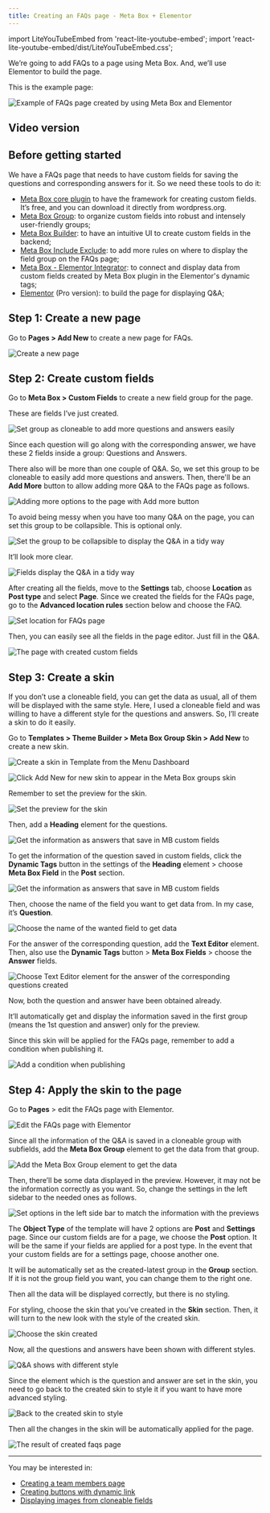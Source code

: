 ```yaml
---
title: Creating an FAQs page - Meta Box + Elementor
--- 
```


import LiteYouTubeEmbed from 'react-lite-youtube-embed';
import 'react-lite-youtube-embed/dist/LiteYouTubeEmbed.css';

We’re going to add FAQs to a page using Meta Box. And, we’ll use Elementor to build the page.

This is the example page:

![Example of FAQs page created by using Meta Box and Elementor](https://i.imgur.com/sjpQ1l7.png)

## Video version

<LiteYouTubeEmbed id='nGTT2Vl_t1U' />

## Before getting started

We have a FAQs page that needs to have custom fields for saving the questions and corresponding answers for it. So we need these tools to do it:

* [Meta Box core plugin](https://wordpress.org/plugins/meta-box/) to have the framework for creating custom fields. It’s free, and you can download it directly from wordpress.org.
* [Meta Box Group](https://metabox.io/plugins/meta-box-group/): to organize custom fields into robust and intensely user-friendly groups;
* [Meta Box Builder](https://metabox.io/plugins/meta-box-builder/): to have an intuitive UI to create custom fields in the backend;
* [Meta Box Include Exclude](https://metabox.io/plugins/meta-box-include-exclude/): to add more rules on where to display the field group on the FAQs page;
* [Meta Box - Elementor Integrator](https://metabox.io/plugins/mb-elementor-integrator/): to connect and display data from custom fields created by Meta Box plugin in the Elementor's dynamic tags;
* [Elementor](https://elementor.com/) (Pro version): to build the page for displaying Q&A;

## Step 1: Create a new page

Go to **Pages > Add New** to create a new page for FAQs.

![Create a new page](https://i.imgur.com/1StiUwk.png)

## Step 2: Create custom fields

Go to **Meta Box > Custom Fields** to create a new field group for the page.

These are fields I’ve just created.

![Set group as cloneable to add more questions and answers easily](https://i.imgur.com/2B95tfC.png)

Since each question will go along with the corresponding answer, we have these 2 fields inside a group: Questions and Answers.

There also will be more than one couple of Q&A. So, we set this group to be cloneable to easily add more questions and answers. Then, there'll be an **Add More** button to allow adding more Q&A to the FAQs page as follows.

![Adding more options to the page with Add more button](https://i.imgur.com/zn6ljsx.png)

To avoid being messy when you have too many Q&A on the page, you can set this group to be collapsible. This is optional only.

![Set the group to be collapsible to display the Q&A in a tidy way](https://i.imgur.com/2W0m7B3.png)

It’ll look more clear.

![Fields display the Q&A in a tidy way](https://i.imgur.com/UHecgu8.png)

After creating all the fields, move to the **Settings** tab, choose **Location** as **Post type** and select **Page**. Since we created the fields for the FAQs page, go to the **Advanced location rules** section below and choose the FAQ.

![Set location for FAQs page ](https://i.imgur.com/emaEfTi.png)

Then, you can easily see all the fields in the page editor. Just fill in the Q&A.

![The page with created custom fields ](https://i.imgur.com/DqQ2lHz.png)

## Step 3: Create a skin

If you don’t use a cloneable field, you can get the data as usual, all of them will be displayed with the same style. Here, I used a cloneable field and was willing to have a different style for the questions and answers. So, I’ll create a skin to do it easily.

Go to **Templates > Theme Builder > Meta Box Group Skin > Add New** to create a new skin.

![Create a skin in Template from the Menu Dashboard](https://i.imgur.com/UGJOh3h.png)

![Click Add New for new skin to appear in the Meta Box groups skin](https://i.imgur.com/bFZjnQZ.png)

Remember to set the preview for the skin.

![Set the preview for the skin](https://i.imgur.com/MisYHIc.png)

Then, add a **Heading** element for the questions.

![Get the information as answers that save in MB custom fields](https://i.imgur.com/v6KL4iO.png)

To get the information of the question saved in custom fields, click the **Dynamic Tags** button in the settings of the **Heading** element > choose **Meta Box Field** in the **Post** section.

![Get the information as answers that save in MB custom fields](https://i.imgur.com/t0i8CjF.png)

Then, choose the name of the field you want to get data from. In my case, it’s **Question**.

![Choose the name of the wanted field to get data ](https://i.imgur.com/0QQbvwK.png)

For the answer of the corresponding question, add the **Text Editor** element. Then, also use the **Dynamic Tags** button > **Meta Box Fields** > choose the **Answer** fields.

![Choose Text Editor element for the answer of the corresponding questions created ](https://i.imgur.com/nbwMXmw.png)

Now, both the question and answer have been obtained already.

It’ll automatically get and display the information saved in the first group (means the 1st question and answer) only for the preview.

Since this skin will be applied for the FAQs page, remember to add a condition when publishing it.

![Add a condition when publishing ](https://i.imgur.com/M1jOCwQ.png)

## Step 4: Apply the skin to the page

Go to **Pages** > edit the FAQs page with Elementor.

![Edit the FAQs page with Elementor](https://i.imgur.com/w57xWhG.png)

Since all the information of the Q&A is saved in a cloneable group with subfields, add the **Meta Box Group** element to get the data from that group.

![Add the Meta Box Group element to get the data](https://i.imgur.com/6BXDc6m.png)

Then, there’ll be some data displayed in the preview. However, it may not be the information correctly as you want. So, change the settings in the left sidebar to the needed ones as follows.

![Set options in the left side bar to match the information with the previews](https://i.imgur.com/XsfnVfl.png)

The **Object Type** of the template will have 2 options are **Post** and **Settings** page. Since our custom fields are for a page, we choose the **Post** option. It will be the same if your fields are applied for a post type. In the event that your custom fields are for a settings page, choose another one.

It will be automatically set as the created-latest group in the **Group** section. If it is not the group field you want, you can change them to the right one.

Then all the data will be displayed correctly, but there is no styling.

For styling, choose the skin that you’ve created in the **Skin** section. Then, it will turn to the new look with the style of the created skin.

![Choose the skin created](https://i.imgur.com/p655vfl.png)

Now, all the questions and answers have been shown with different styles.

![Q&A shows with different style](https://i.imgur.com/IVCVx89.png)

Since the element which is the question and answer are set in the skin, you need to go back to the created skin to style it if you want to have more advanced styling.

![Back to the created skin to style](https://i.imgur.com/wle2LFn.png)

Then all the changes in the skin will be automatically applied for the page.

![The result of created faqs page](https://i.imgur.com/sjpQ1l7.png)

------
You may be interested in: 

* [Creating a team members page](https://docs.metabox.io/tutorials/create-team-members-page-meta-box-elementors/)
* [Creating buttons with dynamic link](https://docs.metabox.io/tutorials/create-buttons-dynamic-links/)
* [Displaying images from cloneable fields](https://docs.metabox.io/tutorials/display-images-from-cloneable-fields-meta-box-elementor/)

